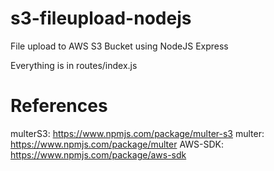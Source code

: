 # s3-fileupload-nodejs
File upload to AWS S3 Bucket using NodeJS Express

Everything is in routes/index.js

# References
multerS3: https://www.npmjs.com/package/multer-s3
multer: https://www.npmjs.com/package/multer
AWS-SDK: https://www.npmjs.com/package/aws-sdk
